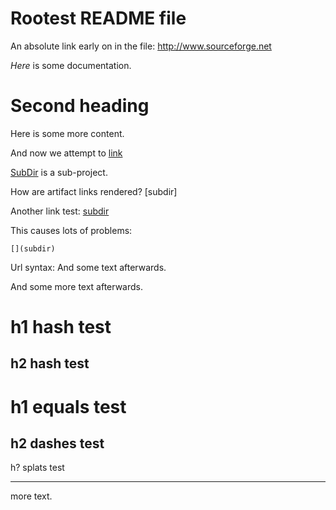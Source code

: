 # Rootest README file

An absolute link early on in the file: <http://www.sourceforge.net>

*Here* is some documentation.

# Second heading

Here is some more content.

And now we attempt to [link](ANOTHER.md)

[SubDir](subdir) is a sub-project.

How are artifact links rendered? [subdir]

Another link test: [subdir]()

This causes lots of problems:

    [](subdir)

Url syntax: <subdir> And some text afterwards.

And some more text afterwards.

# h1 hash test

## h2 hash test

h1 equals test
==============

h2 dashes test
--------------

h? splats test
**************

more text.